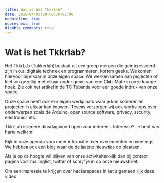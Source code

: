 ```yaml
---
title: Wat is het TkkrLab?
date: 2018-04-03T00:00:00+02:00
nodateline: true
noprevnext: true
disable_comments: true
---
```


# Wat is het Tkkrlab?

Het TkkrLab (Tukkerlab) bestaat uit een groep mensen die geïnteresseerd zijn in o.a.
digitale techniek en programmeren, kortom geeks. We komen hiervoor bij elkaar in onze
eigen space. We werken samen aan projecten of kletsen gezellig met elkaar onder genot
van een Club-Mate in onze lounge hoek. Zie ook het artikel in de TC Tubantia voor een
goede indruk van onze space.

Onze space heeft ook een eigen werkplaats waar je kan solderen en projecten in elkaar
kan bouwen. Tevens verzorgen wij ook workshops over onderwerpen zoals de Arduino,
open source software, privacy, security, electronica etc.

TkkrLab is iedere dinsdagavond open voor iedereen. Interesse? Je bent van harte welkom!

Kijk in onze agenda voor meer informatie over evenementen en meetings. We hebben ook een
blog waar de de laatste nieuwtjes op plaatsen.

Als je op de hoogte wil blijven van onze activiteiten kijk dan bij contact pagina voor
mailinglist, twitter of schrijf je in op onze nieuwsbrief.

Om een impressie te krijgen over hackerspaces in het algemeen kijk deze video.
